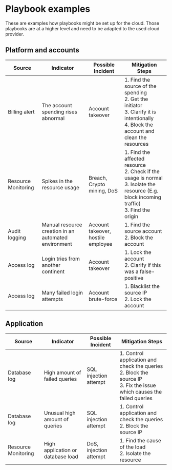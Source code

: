 # Playbook examples
These are examples how playbooks might be set up for the cloud. Those playbooks are at a higher level and need to be
adapted to the used cloud provider.

## Platform and accounts
| Source        | Indicator                           | Possible Incident | Mitigation Steps                |
|---------------|-------------------------------------|-------------------|---------------------------------|
| Billing alert | The account spending rises abnormal | Account takeover  | 1. Find the source of the spending<br>2. Get the initiator<br>3. Clarify it is intentionally<br>4. Block the account and clean the resources |
| Resource Monitoring | Spikes in the resource usage  | Breach, Crypto mining, DoS | 1. Find the affected resource<br>2. Check if the usage is normal<br>3. Isolate the resource (E.g. block incoming traffic)<br>3. Find the origin |
| Audit logging | Manual resource creation in an automated environment | Account takeover, hostile employee | 1. Find the source account <br>2. Block the account |  
| Access log | Login tries from another continent | Account takeover | 1. Lock the account<br>2. Clarify if this was a false-positive |
| Access log | Many failed login attempts | Account brute-force | 1. Blacklist the source IP<br>2. Lock the account | 

## Application
| Source        | Indicator                           | Possible Incident | Mitigation Steps                |
|---------------|-------------------------------------|-------------------|---------------------------------|
| Database log  | High amount of failed queries       | SQL injection attempt | 1. Control application and check the queries<br> 2. Block the source IP<br>3. Fix the issue which causes the failed queries |
| Database log  | Unusual high amount of queries      | SQL injection attempt | 1. Control application and check the queries<br> 2. Block the source IP |
| Resource Monitoring | High application or database load | DoS, injection attempt | 1. Find the cause of the load<br>2. Isolate the resource<br> |




